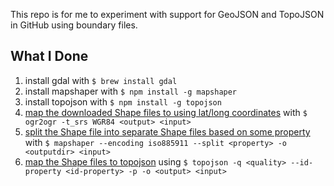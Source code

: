 This repo is for me to experiment with support for GeoJSON and TopoJSON in GitHub using boundary files.

## What I Done

 1. install gdal with `$ brew install gdal`
 2. install mapshaper with `$ npm install -g mapshaper`
 3. install topojson with `$ npm install -g topojson`
 4. [map the downloaded Shape files to using lat/long coordinates](http://www.flyingtophat.co.uk/blog/2011/03/26/converting-shapefiles-projection.html) with `$ ogr2ogr -t_srs WGR84 <output> <input>`
 5. [split the Shape file into separate Shape files based on some property](https://github.com/mbloch/mapshaper/wiki/Command-Reference) with `$ mapshaper --encoding iso885911 --split <property> -o <outputdir> <input>`
 6. [map the Shape files to topojson](https://github.com/mbostock/topojson/wiki/Command-Line-Reference) using `$ topojson -q <quality> --id-property <id-property> -p -o <output> <input>`
